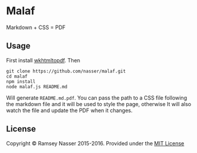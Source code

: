 # Malaf
Markdown + CSS = PDF

## Usage

First install [wkhtmltopdf](http://wkhtmltopdf.org/downloads.html). Then

```
git clone https://github.com/nasser/malaf.git
cd malaf
npm install
node malaf.js README.md
```

Will generate `README.md.pdf`. You can pass the path to a CSS file following the markdown file and it will be used to style the page, otherwise  It will also watch the file and update the PDF when it changes.

## License

Copyright © Ramsey Nasser 2015-2016. Provided under the [MIT License](http://opensource.org/licenses/MIT)